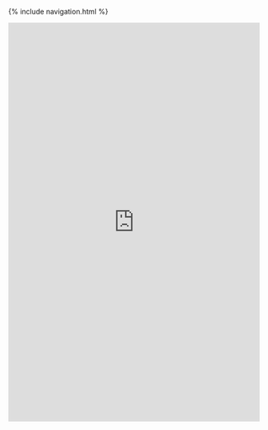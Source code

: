 {% include navigation.html %}

<iframe frameborder="0" width="100%" height="800px" src="https://replit.com/@SamiDeshatty/APCSA3#src/Menu.java">
